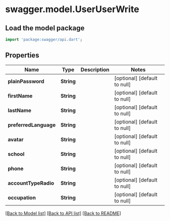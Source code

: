 # swagger.model.UserUserWrite

## Load the model package
```dart
import 'package:swagger/api.dart';
```

## Properties
Name | Type | Description | Notes
------------ | ------------- | ------------- | -------------
**plainPassword** | **String** |  | [optional] [default to null]
**firstName** | **String** |  | [optional] [default to null]
**lastName** | **String** |  | [optional] [default to null]
**preferredLanguage** | **String** |  | [optional] [default to null]
**avatar** | **String** |  | [optional] [default to null]
**school** | **String** |  | [optional] [default to null]
**phone** | **String** |  | [optional] [default to null]
**accountTypeRadio** | **String** |  | [optional] [default to null]
**occupation** | **String** |  | [optional] [default to null]

[[Back to Model list]](../README.md#documentation-for-models) [[Back to API list]](../README.md#documentation-for-api-endpoints) [[Back to README]](../README.md)

